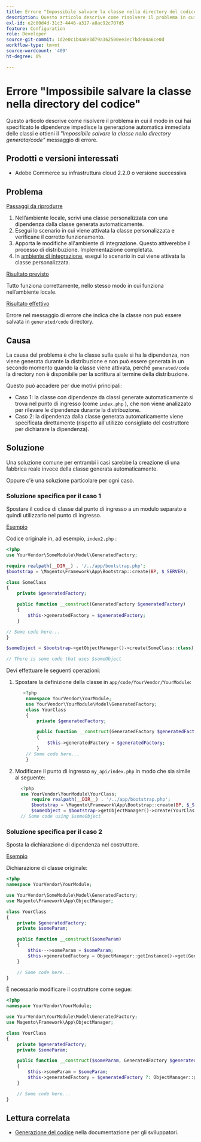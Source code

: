 ```yaml
---
title: Errore "Impossibile salvare la classe nella directory del codice"
description: Questo articolo descrive come risolvere il problema in cui il modo in cui hai specificato le dipendenze impedisce la generazione automatica immediata delle classi e viene visualizzato il messaggio di errore *"Class cannot be save in the generated/code directory"*.
exl-id: e2c00d4d-31c3-4446-a317-a8ac92c707d5
feature: Configuration
role: Developer
source-git-commit: 1d2e0c1b4a8e3d79a362500ee3ec7bde84a6ce0d
workflow-type: tm+mt
source-wordcount: '409'
ht-degree: 0%

---
```


# Errore &quot;Impossibile salvare la classe nella directory del codice&quot;

Questo articolo descrive come risolvere il problema in cui il modo in cui hai specificato le dipendenze impedisce la generazione automatica immediata delle classi e ottieni il *&quot;Impossibile salvare la classe nella directory generata/code&quot;* messaggio di errore.

## Prodotti e versioni interessati

* Adobe Commerce su infrastruttura cloud 2.2.0 o versione successiva

## Problema

<u>Passaggi da riprodurre</u>

1. Nell’ambiente locale, scrivi una classe personalizzata con una dipendenza dalla classe generata automaticamente.
1. Esegui lo scenario in cui viene attivata la classe personalizzata e verificane il corretto funzionamento.
1. Apporta le modifiche all&#39;ambiente di integrazione. Questo attiverebbe il processo di distribuzione. Implementazione completata.
1. In [ambiente di integrazione](/help/announcements/adobe-commerce-announcements/integration-environment-enhancement-request-pro-and-starter.md), esegui lo scenario in cui viene attivata la classe personalizzata.

<u>Risultato previsto</u>

Tutto funziona correttamente, nello stesso modo in cui funziona nell’ambiente locale.

<u>Risultato effettivo</u>

Errore nel messaggio di errore che indica che la classe non può essere salvata in `generated/code` directory.

## Causa

La causa del problema è che la classe sulla quale si ha la dipendenza, non viene generata durante la distribuzione e non può essere generata in un secondo momento quando la classe viene attivata, perché `generated/code` la directory non è disponibile per la scrittura al termine della distribuzione.

Questo può accadere per due motivi principali:

* Caso 1: la classe con dipendenze da classi generate automaticamente si trova nel punto di ingresso (come `index.php` ), che non viene analizzato per rilevare le dipendenze durante la distribuzione.
* Caso 2: la dipendenza dalla classe generata automaticamente viene specificata direttamente (rispetto all&#39;utilizzo consigliato del costruttore per dichiarare la dipendenza).

## Soluzione

Una soluzione comune per entrambi i casi sarebbe la creazione di una fabbrica reale invece della classe generata automaticamente.

Oppure c&#39;è una soluzione particolare per ogni caso.

### Soluzione specifica per il caso 1

Spostare il codice di classe dal punto di ingresso a un modulo separato e quindi utilizzarlo nel punto di ingresso.

<u>Esempio</u>

Codice originale in, ad esempio, `index2.php` :

```php
<?php
use YourVendor\SomeModule\Model\GeneratedFactory;

require realpath(__DIR__) . '/../app/bootstrap.php';
$bootstrap = \Magento\Framework\App\Bootstrap::create(BP, $_SERVER);

class SomeClass
{
    private $generatedFactory;

    public function __construct(GeneratedFactory $generatedFactory)
    {
        $this->generatedFactory = $generatedFactory;
    }

// Some code here...
}

$someObject = $bootstrap->getObjectManager()->create(SomeClass::class);

// There is some code that uses $someObject
```

Devi effettuare le seguenti operazioni:

1. Spostare la definizione della classe in `app/code/YourVendor/YourModule`:

   ```php
      <?php
       namespace YourVendor\YourModule;
       use YourVendor\YourModule\Model\GeneratedFactory;
       class YourClass
       {
           private $generatedFactory;
   
           public function __construct(GeneratedFactory $generatedFactory)
           {
               $this->generatedFactory = $generatedFactory;
           }
       // Some code here...
       }
   ```

1. Modificare il punto di ingresso `my_api/index.php` in modo che sia simile al seguente:

   ```php
     <?php
     use YourVendor\YourModule\YourClass;
         require realpath(__DIR__) . '/../app/bootstrap.php';
         $bootstrap = \Magento\Framework\App\Bootstrap::create(BP, $_SERVER);
         $someObject = $bootstrap->getObjectManager()->create(YourClass::class);
     // Some code using $someObject
   ```

### Soluzione specifica per il caso 2

Sposta la dichiarazione di dipendenza nel costruttore.

<u>Esempio</u>

Dichiarazione di classe originale:

```php
<?php
namespace YourVendor\YourModule;

use YourVendor\SomeModule\Model\GeneratedFactory;
use Magento\Framework\App\ObjectManager;

class YourClass
{
    private $generatedFactory;
    private $someParam;

    public function __construct($someParam)
    {
        $this--->someParam = $someParam;
        $this->generatedFactory = ObjectManager::getInstance()->get(GeneratedFactory::class);
    }

    // Some code here...
}
```

È necessario modificare il costruttore come segue:

```php
<?php
namespace YourVendor\YourModule;

use YourVendor\YourModule\Model\GeneratedFactory;
use Magento\Framework\App\ObjectManager;

class YourClass
{
    private $generatedFactory;
    private $someParam;

    public function __construct($someParam, GeneratedFactory $generatedFactory = null)
    {
        $this->someParam = $someParam;
        $this->generatedFactory = $generatedFactory ?: ObjectManager::getInstance()->get(GeneratedFactory::class);
    }

    // Some code here...
}
```

## Lettura correlata

* [Generazione del codice](https://devdocs.magento.com/guides/v2.3/extension-dev-guide/code-generation.html) nella documentazione per gli sviluppatori.

